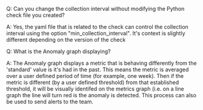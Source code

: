 Q: Can you change the collection interval without modifying the Python check file you created?


A: Yes, the yaml file that is related to the check can control the collection interval using the option "min_collection_interval".  It's context is slightly different depending on the version of the check

Q: What is the Anomaly graph displaying?


A: The Anomaly graph displays a metric that is behaving differently from the 'standard' value is it's had in the past.  This means the metric is averaged over a user defined period of time (for example, one week).  Then if the metric is different (by a user defined threshold) from that established threshold, it will be visually identifed on the metrics graph (i.e. on a line graph the line will turn red is the anomaly is detected.  This process can also be used to send alerts to the team.

